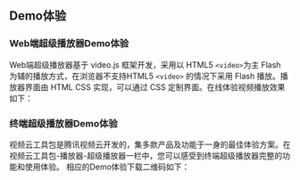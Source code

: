 ## Demo体验
### Web端超级播放器Demo体验

Web端超级播放器基于 video.js 框架开发，采用以 HTML5 `<video>`为主 Flash 为辅的播放方式，在浏览器不支持HTML5 `<video>` 的情况下采用 Flash 播放。播放器界面由 HTML CSS 实现，可以通过 CSS 定制界面。在线体验视频播放效果如下：


### 终端超级播放器Demo体验

视频云工具包是腾讯视频云开发的，集多款产品及功能于一身的最佳体验方案。在视频云工具包-播放器-超级播放器一栏中，您可以感受到终端超级播放器完整的功能和使用体验。
相应的Demo体验下载二维码如下：
